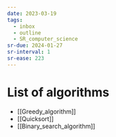 ```yaml
---
date: 2023-03-19
tags:
  - inbox
  - outline
  - SR_computer_science
sr-due: 2024-01-27
sr-interval: 1
sr-ease: 223
---
```


# List of algorithms

- [[Greedy_algorithm]]
- [[Quicksort]]
- [[Binary_search_algorithm]]
